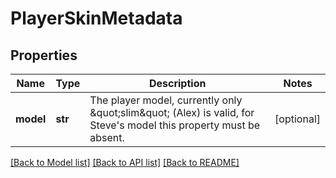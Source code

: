 # PlayerSkinMetadata

## Properties
Name | Type | Description | Notes
------------ | ------------- | ------------- | -------------
**model** | **str** | The player model, currently only \&quot;slim\&quot; (Alex) is valid, for Steve&#39;s model this property must be absent. | [optional] 

[[Back to Model list]](../README.md#documentation-for-models) [[Back to API list]](../README.md#documentation-for-api-endpoints) [[Back to README]](../README.md)



